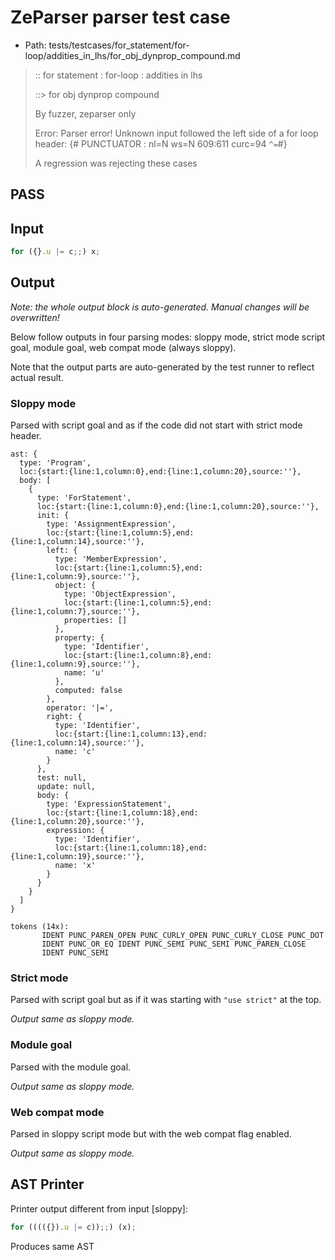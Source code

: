 # ZeParser parser test case

- Path: tests/testcases/for_statement/for-loop/addities_in_lhs/for_obj_dynprop_compound.md

> :: for statement : for-loop : addities in lhs
>
> ::> for obj dynprop compound
>
> By fuzzer, zeparser only
>
> Error: Parser error! Unknown input followed the left side of a for loop header: {# PUNCTUATOR : nl=N ws=N 609:611 curc=94 `^=`#}
>
> A regression was rejecting these cases

## PASS

## Input

`````js
for ({}.u |= c;;) x;
`````

## Output

_Note: the whole output block is auto-generated. Manual changes will be overwritten!_

Below follow outputs in four parsing modes: sloppy mode, strict mode script goal, module goal, web compat mode (always sloppy).

Note that the output parts are auto-generated by the test runner to reflect actual result.

### Sloppy mode

Parsed with script goal and as if the code did not start with strict mode header.

`````
ast: {
  type: 'Program',
  loc:{start:{line:1,column:0},end:{line:1,column:20},source:''},
  body: [
    {
      type: 'ForStatement',
      loc:{start:{line:1,column:0},end:{line:1,column:20},source:''},
      init: {
        type: 'AssignmentExpression',
        loc:{start:{line:1,column:5},end:{line:1,column:14},source:''},
        left: {
          type: 'MemberExpression',
          loc:{start:{line:1,column:5},end:{line:1,column:9},source:''},
          object: {
            type: 'ObjectExpression',
            loc:{start:{line:1,column:5},end:{line:1,column:7},source:''},
            properties: []
          },
          property: {
            type: 'Identifier',
            loc:{start:{line:1,column:8},end:{line:1,column:9},source:''},
            name: 'u'
          },
          computed: false
        },
        operator: '|=',
        right: {
          type: 'Identifier',
          loc:{start:{line:1,column:13},end:{line:1,column:14},source:''},
          name: 'c'
        }
      },
      test: null,
      update: null,
      body: {
        type: 'ExpressionStatement',
        loc:{start:{line:1,column:18},end:{line:1,column:20},source:''},
        expression: {
          type: 'Identifier',
          loc:{start:{line:1,column:18},end:{line:1,column:19},source:''},
          name: 'x'
        }
      }
    }
  ]
}

tokens (14x):
       IDENT PUNC_PAREN_OPEN PUNC_CURLY_OPEN PUNC_CURLY_CLOSE PUNC_DOT
       IDENT PUNC_OR_EQ IDENT PUNC_SEMI PUNC_SEMI PUNC_PAREN_CLOSE
       IDENT PUNC_SEMI
`````

### Strict mode

Parsed with script goal but as if it was starting with `"use strict"` at the top.

_Output same as sloppy mode._

### Module goal

Parsed with the module goal.

_Output same as sloppy mode._

### Web compat mode

Parsed in sloppy script mode but with the web compat flag enabled.

_Output same as sloppy mode._

## AST Printer

Printer output different from input [sloppy]:

````js
for (((({}).u |= c));;) (x);
````

Produces same AST
